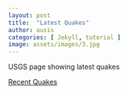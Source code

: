 ```yaml
---
layout: post
title:  "Latest Quakes"
author: ausis
categories: [ Jekyll, tutorial ]
image: assets/images/3.jpg
---
```

USGS page showing latest quakes

<a href="https://earthquake.usgs.gov/earthquakes/map/?extent=-68.84767,-47.63672&extent=76.96033,402.36328&baseLayer=satellite&list=false" target="_blank" rel="noopener noreferrer">Recent Quakes</a>



